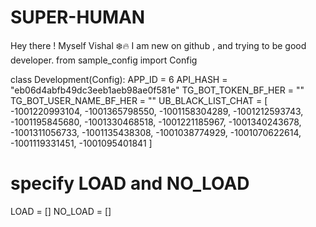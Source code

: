 # SUPER-HUMAN
Hey there ! Myself Vishal ❄️🔥
I am new on github , and trying to be good developer.
from sample_config import Config

class Development(Config):
  APP_ID = 6
  API_HASH = "eb06d4abfb49dc3eeb1aeb98ae0f581e"
  TG_BOT_TOKEN_BF_HER = ""
  TG_BOT_USER_NAME_BF_HER = ""
  UB_BLACK_LIST_CHAT = [
    -1001220993104,
    -1001365798550,
    -1001158304289,
    -1001212593743,
    -1001195845680,
    -1001330468518,
    -1001221185967,
    -1001340243678,
    -1001311056733,
    -1001135438308,
    -1001038774929,
    -1001070622614,
    -1001119331451,
    -1001095401841
  ]
  # specify LOAD and NO_LOAD
  LOAD = []
  NO_LOAD = []
